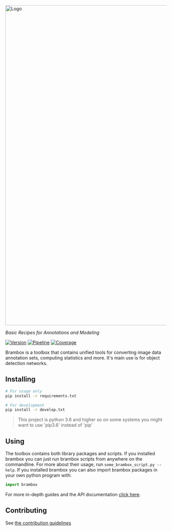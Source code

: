 <img src="docs/.static/logo-wide.png" alt="Logo" width="1000" />

_Basic Recipes for Annotations and Modeling_

[![Version][version-badge]][version-badge]
[![Pipeline][pipeline-badge]][pipeline-badge]
[![Coverage][coverage-badge]][coverage-report]

Brambox is a toolbox that contains unified tools for converting image data annotation sets,
computing statistics and more.
It's main use is for object detection networks.


## Installing
```bash
# For usage only
pip install -r requirements.txt

# For development
pip install -r develop.txt
```
> This project is python 3.6 and higher so on some systems you might want to use 'pip3.6' instead of 'pip'


## Using
The toolbox contains both library packages and scripts.
If you installed brambox you can just run brambox scripts from anywhere on the commandline.
For more about their usage, run `some_brambox_script.py --help`.
If you installed brambox you can also import brambox packages in your own python program with:
```python
import brambox
```
For more in-depth guides and the API documentation [click here][doc-url].


## Contributing
See [the contribution guidelines](CONTRIBUTING.md)

[version-badge]: https://img.shields.io/badge/version-1.1.0-blue.svg
[pipeline-badge]: https://gitlab.com/EAVISE/brambox/badges/master/pipeline.svg
[coverage-badge]: https://codecov.io/gl/EAVISE/brambox/branch/master/graph/badge.svg
[coverage-report]: https://codecov.io/gl/EAVISE/brambox/branch/master
[doc-url]: https://eavise.gitlab.io/brambox
